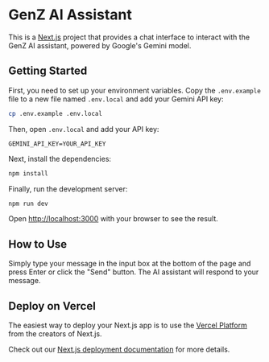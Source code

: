 # GenZ AI Assistant

This is a [Next.js](https://nextjs.org) project that provides a chat interface to interact with the GenZ AI assistant, powered by Google's Gemini model.

## Getting Started

First, you need to set up your environment variables. Copy the `.env.example` file to a new file named `.env.local` and add your Gemini API key:

```bash
cp .env.example .env.local
```

Then, open `.env.local` and add your API key:

```
GEMINI_API_KEY=YOUR_API_KEY
```

Next, install the dependencies:

```bash
npm install
```

Finally, run the development server:

```bash
npm run dev
```

Open [http://localhost:3000](http://localhost:3000) with your browser to see the result.

## How to Use

Simply type your message in the input box at the bottom of the page and press Enter or click the "Send" button. The AI assistant will respond to your message.

## Deploy on Vercel

The easiest way to deploy your Next.js app is to use the [Vercel Platform](https://vercel.com/new?utm_medium=default-template&filter=next.js&utm_source=create-next-app&utm_campaign=create-next-app-readme) from the creators of Next.js.

Check out our [Next.js deployment documentation](https://nextjs.org/docs/app/building-your-application/deploying) for more details.
